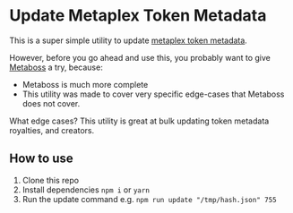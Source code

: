 # Update Metaplex Token Metadata

This is a super simple utility to update [metaplex token metadata](https://docs.metaplex.com/programs/token-metadata/overview).

However, before you go ahead and use this, you probably want to give [Metaboss](https://metaboss.rs/) a try, because:

- Metaboss is much more complete
- This utility was made to cover very specific edge-cases that Metaboss does not cover.

What edge cases?  This utility is great at bulk updating token metadata royalties, and creators.

## How to use

1. Clone this repo
2. Install dependencies `npm i` or `yarn`
3. Run the update command e.g. `npm run update "/tmp/hash.json" 755`
